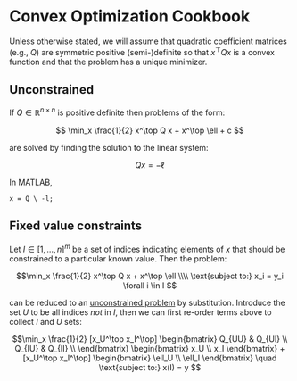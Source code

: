 # Convex Optimization Cookbook

Unless otherwise stated, we will assume that quadratic coefficient matrices
(e.g., $Q$) are symmetric positive (semi-)definite so that $x^\top Q x$ is a convex function
and that the problem has a unique minimizer.

## Unconstrained 

If $Q \in \mathbb{R}^{n \times n}$ is positive definite then problems of the
form:

$$ \min_x \frac{1}{2} x^\top Q x + x^\top \ell + c $$

are solved by finding the solution to the linear system:

$$ Q x = - \ell $$

In MATLAB,

```
x = Q \ -l;
```


## Fixed value constraints

Let $I \in [1,\dots,n]^m$ be a set of indices indicating elements of $x$ that
should be constrained to a particular known value. Then the problem:

$$\min_x \frac{1}{2} x^\top Q x + x^\top \ell \\\\
\text{subject to:} x_i = y_i \forall i \in I
$$

can be reduced to an [unconstrained problem](#unconstrained) by substitution.
Introduce the set $U$ to be all indices _not_ in $I$, then we can first re-order
terms above to collect $I$ and $U$ sets:

$$\min_x \frac{1}{2} [x_U^\top x_I^\top] 
\begin{bmatrix}
Q_{UU} & Q_{UI} \\
Q_{IU} & Q_{II} \\
\end{bmatrix}
\begin{bmatrix}
x_U \\
x_I 
\end{bmatrix}
+
[x_U^\top x_I^\top] 
\begin{bmatrix}
\ell_U \\
\ell_I
\end{bmatrix} \quad
\text{subject to:} x(I) = y
$$
